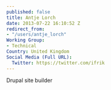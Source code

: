 ```yaml
---
published: false
title: Antje Lorch
date: 2013-07-22 16:10:52 Z
redirect_from:
- "/users/antje_lorch"
Working Group:
- Technical
Country: United Kingdom
Social Media (Full URL):
  Twitter: https://twitter.com/ifrik
---
```


<p>Drupal site builder</p>
